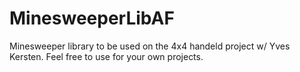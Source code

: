 # MinesweeperLibAF
Minesweeper library to be used on the 4x4 handeld project w/ Yves Kersten. Feel free to use for your own projects.
